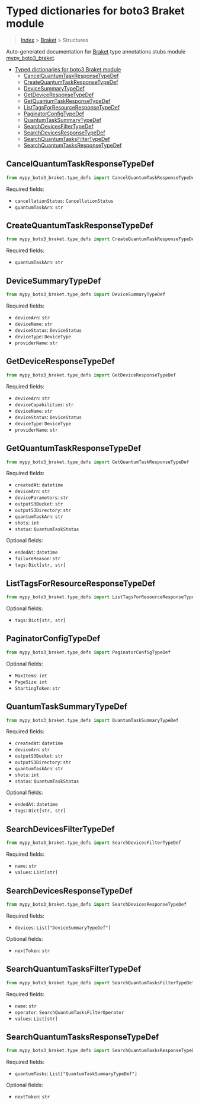 # Typed dictionaries for boto3 Braket module

> [Index](../README.md) > [Braket](./README.md) > Structures

Auto-generated documentation for [Braket](https://boto3.amazonaws.com/v1/documentation/api/latest/reference/services/braket.html#Braket)
type annotations stubs module [mypy_boto3_braket](https://pypi.org/project/mypy-boto3-braket/).

- [Typed dictionaries for boto3 Braket module](#typed-dictionaries-for-boto3-braket-module)
  - [CancelQuantumTaskResponseTypeDef](#cancelquantumtaskresponsetypedef)
  - [CreateQuantumTaskResponseTypeDef](#createquantumtaskresponsetypedef)
  - [DeviceSummaryTypeDef](#devicesummarytypedef)
  - [GetDeviceResponseTypeDef](#getdeviceresponsetypedef)
  - [GetQuantumTaskResponseTypeDef](#getquantumtaskresponsetypedef)
  - [ListTagsForResourceResponseTypeDef](#listtagsforresourceresponsetypedef)
  - [PaginatorConfigTypeDef](#paginatorconfigtypedef)
  - [QuantumTaskSummaryTypeDef](#quantumtasksummarytypedef)
  - [SearchDevicesFilterTypeDef](#searchdevicesfiltertypedef)
  - [SearchDevicesResponseTypeDef](#searchdevicesresponsetypedef)
  - [SearchQuantumTasksFilterTypeDef](#searchquantumtasksfiltertypedef)
  - [SearchQuantumTasksResponseTypeDef](#searchquantumtasksresponsetypedef)

## CancelQuantumTaskResponseTypeDef

```python
from mypy_boto3_braket.type_defs import CancelQuantumTaskResponseTypeDef
```


Required fields:
- `cancellationStatus`: `CancellationStatus`
- `quantumTaskArn`: `str`




## CreateQuantumTaskResponseTypeDef

```python
from mypy_boto3_braket.type_defs import CreateQuantumTaskResponseTypeDef
```


Required fields:
- `quantumTaskArn`: `str`




## DeviceSummaryTypeDef

```python
from mypy_boto3_braket.type_defs import DeviceSummaryTypeDef
```


Required fields:
- `deviceArn`: `str`
- `deviceName`: `str`
- `deviceStatus`: `DeviceStatus`
- `deviceType`: `DeviceType`
- `providerName`: `str`




## GetDeviceResponseTypeDef

```python
from mypy_boto3_braket.type_defs import GetDeviceResponseTypeDef
```


Required fields:
- `deviceArn`: `str`
- `deviceCapabilities`: `str`
- `deviceName`: `str`
- `deviceStatus`: `DeviceStatus`
- `deviceType`: `DeviceType`
- `providerName`: `str`




## GetQuantumTaskResponseTypeDef

```python
from mypy_boto3_braket.type_defs import GetQuantumTaskResponseTypeDef
```


Required fields:
- `createdAt`: `datetime`
- `deviceArn`: `str`
- `deviceParameters`: `str`
- `outputS3Bucket`: `str`
- `outputS3Directory`: `str`
- `quantumTaskArn`: `str`
- `shots`: `int`
- `status`: `QuantumTaskStatus`



Optional fields:
- `endedAt`: `datetime`
- `failureReason`: `str`
- `tags`: `Dict[str, str]`


## ListTagsForResourceResponseTypeDef

```python
from mypy_boto3_braket.type_defs import ListTagsForResourceResponseTypeDef
```




Optional fields:
- `tags`: `Dict[str, str]`


## PaginatorConfigTypeDef

```python
from mypy_boto3_braket.type_defs import PaginatorConfigTypeDef
```




Optional fields:
- `MaxItems`: `int`
- `PageSize`: `int`
- `StartingToken`: `str`


## QuantumTaskSummaryTypeDef

```python
from mypy_boto3_braket.type_defs import QuantumTaskSummaryTypeDef
```


Required fields:
- `createdAt`: `datetime`
- `deviceArn`: `str`
- `outputS3Bucket`: `str`
- `outputS3Directory`: `str`
- `quantumTaskArn`: `str`
- `shots`: `int`
- `status`: `QuantumTaskStatus`



Optional fields:
- `endedAt`: `datetime`
- `tags`: `Dict[str, str]`


## SearchDevicesFilterTypeDef

```python
from mypy_boto3_braket.type_defs import SearchDevicesFilterTypeDef
```


Required fields:
- `name`: `str`
- `values`: `List[str]`




## SearchDevicesResponseTypeDef

```python
from mypy_boto3_braket.type_defs import SearchDevicesResponseTypeDef
```


Required fields:
- `devices`: `List["DeviceSummaryTypeDef"]`



Optional fields:
- `nextToken`: `str`


## SearchQuantumTasksFilterTypeDef

```python
from mypy_boto3_braket.type_defs import SearchQuantumTasksFilterTypeDef
```


Required fields:
- `name`: `str`
- `operator`: `SearchQuantumTasksFilterOperator`
- `values`: `List[str]`




## SearchQuantumTasksResponseTypeDef

```python
from mypy_boto3_braket.type_defs import SearchQuantumTasksResponseTypeDef
```


Required fields:
- `quantumTasks`: `List["QuantumTaskSummaryTypeDef"]`



Optional fields:
- `nextToken`: `str`


